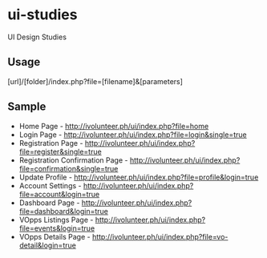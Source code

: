 ui-studies
==========

UI Design Studies

## Usage
[url]/[folder]/index.php?file=[filename]&[parameters]

## Sample
* Home Page - http://ivolunteer.ph/ui/index.php?file=home
* Login Page - http://ivolunteer.ph/ui/index.php?file=login&single=true
* Registration Page - http://ivolunteer.ph/ui/index.php?file=register&single=true
* Registration Confirmation Page - http://ivolunteer.ph/ui/index.php?file=confirmation&single=true
* Update Profile - http://ivolunteer.ph/ui/index.php?file=profile&login=true
* Account Settings - http://ivolunteer.ph/ui/index.php?file=account&login=true
* Dashboard Page - http://ivolunteer.ph/ui/index.php?file=dashboard&login=true
* VOpps Listings Page - http://ivolunteer.ph/ui/index.php?file=events&login=true
* VOpps Details Page - http://ivolunteer.ph/ui/index.php?file=vo-detail&login=true
